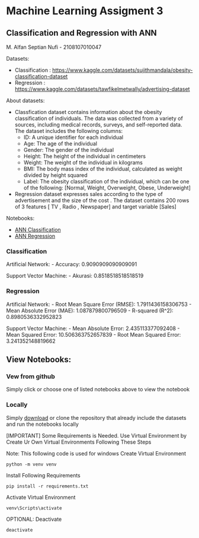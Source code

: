 # Machine Learning Assigment 3
## Classification and Regression with ANN

M. Alfan Septian Nufi - 2108107010047

Datasets: 
-   Classification : https://www.kaggle.com/datasets/sujithmandala/obesity-classification-dataset
-   Regression : https://www.kaggle.com/datasets/tawfikelmetwally/advertising-dataset

About datasets:
-   Classfication dataset contains information about the obesity classification of individuals. The data was collected from a variety of sources, including medical records, surveys, and self-reported data. The dataset includes the following columns:
    -  ID: A unique identifier for each individual
    -  Age: The age of the individual
    -  Gender: The gender of the individual
    -  Height: The height of the individual in centimeters
    -  Weight: The weight of the individual in kilograms
    -  BMI: The body mass index of the individual, calculated as weight divided by height squared
    -  Label: The obesity classification of the individual, which can be one of the following: [Normal, Weight, Overweight, Obese, Underweight]
-   Regression dataset expresses sales according to the type of advertisement and the size of the cost .
The dataset contains 200 rows of 3 features [ TV , Radio , Newspaper] and target variable [Sales]

Notebooks: 
- [ANN Classification](ANN_Classification.ipynb) 
- [ANN Regression](ANN_Regression.ipynb)

### Classification
Artificial Network:
    -  Accuracy: 0.9090909090909091

Support Vector Machine:
    -  Akurasi: 0.8518518518518519

### Regression
Artificial Network:
    - Root Mean Square Error (RMSE): 1.7911436158306753
    - Mean Absolute Error (MAE): 1.087879800796509
    - R-squared (R^2): 0.8980536332952823

Support Vector Machine:
    - Mean Absolute Error: 2.435113377092408
    - Mean Squared Error: 10.506363752657839
    - Root Mean Squared Error: 3.241352148819662



## View Notebooks:
### Vew from github
Simply click or choose one of listed notebooks above to view the notebook
### Locally
Simply [download](https://github.com/alfnsnff/Tugas2ML/archive/refs/heads/master.zip) or clone the repository that already include the datasets and run the notebooks locally

[IMPORTANT] Some Requirements is Needed. Use Virtual Environment by Create Ur Own Virtual Environments Following These Steps
 
Note: This following code is used for windows
Create Virtual Environment
```
python -m venv venv
```
Install Following Requirements
```
pip install -r requirements.txt
```
Activate Virtual Environment
```
venv\Scripts\activate
```
OPTIONAL: Deactivate
```
deactivate
```